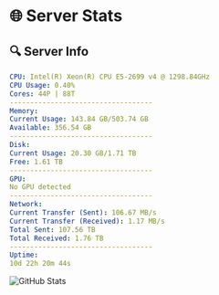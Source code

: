 # 🌐 Server Stats
## 🔍 Server Info
```yaml
CPU: Intel(R) Xeon(R) CPU E5-2699 v4 @ 1298.84GHz
CPU Usage: 0.40%
Cores: 44P | 88T
-----------------------------------
Memory:
Current Usage: 143.84 GB/503.74 GB
Available: 356.54 GB
-----------------------------------
Disk:
Current Usage: 20.30 GB/1.71 TB
Free: 1.61 TB
-----------------------------------
GPU:
No GPU detected
-----------------------------------
Network:
Current Transfer (Sent): 106.67 MB/s
Current Transfer (Received): 1.17 MB/s
Total Sent: 107.56 TB
Total Received: 1.76 TB
-----------------------------------
Uptime:
10d 22h 20m 44s
```
![GitHub Stats](https://img.shields.io/badge/Updated-2025-02-18_21:04:02-blue)